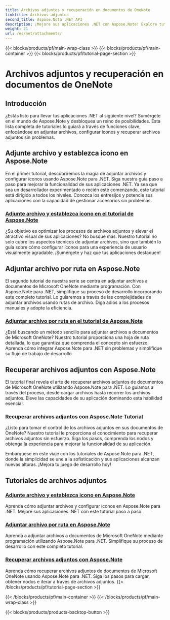 ```yaml
---
title: Archivos adjuntos y recuperación en documentos de OneNote
linktitle: Archivos adjuntos
second_title: Aspose.Nota .NET API
description: ¡Mejore sus aplicaciones .NET con Aspose.Note! Explore tutoriales sobre cómo adjuntar archivos, configurar íconos y recuperar archivos adjuntos para un desarrollo mejorado.
weight: 21
url: /es/net/attachments/
---
```


{{< blocks/products/pf/main-wrap-class >}}
{{< blocks/products/pf/main-container >}}
{{< blocks/products/pf/tutorial-page-section >}}

# Archivos adjuntos y recuperación en documentos de OneNote

## Introducción

¿Estás listo para llevar tus aplicaciones .NET al siguiente nivel? Sumérgete en el mundo de Aspose.Note y desbloquea un reino de posibilidades. Esta lista completa de tutoriales lo guiará a través de funciones clave, enfocándose en adjuntar archivos, configurar íconos y recuperar archivos adjuntos sin problemas.

## Adjunte archivo y establezca icono en Aspose.Note
En el primer tutorial, descubriremos la magia de adjuntar archivos y configurar íconos usando Aspose.Note para .NET. Siga nuestra guía paso a paso para mejorar la funcionalidad de sus aplicaciones .NET. Ya sea que sea un desarrollador experimentado o recién esté comenzando, este tutorial está dirigido a todos los niveles. Conozca los entresijos y potencie sus aplicaciones con la capacidad de gestionar accesorios sin problemas.

### [Adjunte archivo y establezca icono en el tutorial de Aspose.Note](./attach-file-set-icon/)
¿Su objetivo es optimizar los procesos de archivos adjuntos y elevar el atractivo visual de sus aplicaciones? No busque más. Nuestro tutorial no solo cubre los aspectos técnicos de adjuntar archivos, sino que también lo guía sobre cómo configurar íconos para una experiencia de usuario visualmente agradable. ¡Sumérgete y haz que tus aplicaciones destaquen!

## Adjuntar archivo por ruta en Aspose.Note
El segundo tutorial de nuestra serie se centra en adjuntar archivos a documentos de Microsoft OneNote mediante programación. Con Aspose.Note para .NET, simplifique su proceso de desarrollo incorporando este completo tutorial. Lo guiaremos a través de las complejidades de adjuntar archivos usando rutas de archivo. Diga adiós a los procesos manuales y adopte la eficiencia.

### [Adjuntar archivo por ruta en el tutorial de Aspose.Note](./attach-file-by-path/)
¿Está buscando un método sencillo para adjuntar archivos a documentos de Microsoft OneNote? Nuestro tutorial proporciona una hoja de ruta detallada, lo que garantiza que comprenda el concepto sin esfuerzo. Aprenda cómo integrar Aspose.Note para .NET sin problemas y simplifique su flujo de trabajo de desarrollo.

## Recuperar archivos adjuntos con Aspose.Note
El tutorial final revela el arte de recuperar archivos adjuntos de documentos de Microsoft OneNote utilizando Aspose.Note para .NET. Lo guiamos a través del proceso, desde cargar archivos hasta recorrer los archivos adjuntos. Eleve las capacidades de su aplicación dominando esta habilidad esencial.

### [Recuperar archivos adjuntos con Aspose.Note Tutorial](./retrieve-attached-files/)
¿Listo para tomar el control de los archivos adjuntos en sus documentos de OneNote? Nuestro tutorial le proporciona el conocimiento para recuperar archivos adjuntos sin esfuerzo. Siga los pasos, comprenda los nodos y obtenga la experiencia para mejorar la funcionalidad de su aplicación.

Embárquese en este viaje con los tutoriales de Aspose.Note para .NET, donde la simplicidad se une a la sofisticación y sus aplicaciones alcanzan nuevas alturas. ¡Mejora tu juego de desarrollo hoy!
## Tutoriales de archivos adjuntos
### [Adjunte archivo y establezca icono en Aspose.Note](./attach-file-set-icon/)
Aprenda cómo adjuntar archivos y configurar íconos en Aspose.Note para .NET. Mejore sus aplicaciones .NET con este tutorial paso a paso.
### [Adjuntar archivo por ruta en Aspose.Note](./attach-file-by-path/)
Aprenda a adjuntar archivos a documentos de Microsoft OneNote mediante programación utilizando Aspose.Note para .NET. Simplifique su proceso de desarrollo con este completo tutorial.
### [Recuperar archivos adjuntos con Aspose.Note](./retrieve-attached-files/)
Aprenda cómo recuperar archivos adjuntos de documentos de Microsoft OneNote usando Aspose.Note para .NET. Siga los pasos para cargar, obtener nodos e iterar a través de archivos adjuntos.
{{< /blocks/products/pf/tutorial-page-section >}}

{{< /blocks/products/pf/main-container >}}
{{< /blocks/products/pf/main-wrap-class >}}

{{< blocks/products/products-backtop-button >}}
